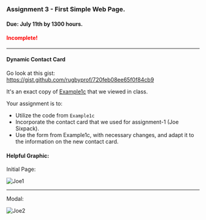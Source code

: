 ### Assignment 3 - First Simple Web Page.
#### Due: July 11th by 1300 hours.
#### <span style="color:red">Incomplete!</span>
-----

#### Dynamic Contact Card

Go look at this gist: https://gist.github.com/rugbyprof/720feb08ee65f0f84cb9

It's an exact copy of [Example1c](http://107.170.231.151/Example1c/) that we viewed in class. 

Your assignment is to:
- Utilize the code from `Example1c`
- Incorporate the contact card that we used for assignment-1 (Joe Sixpack).
- Use the form from Example1c, with necessary changes, and adapt it to the information on the new contact card.

#### Helpful Graphic:

Initial Page:

![Joe1](http://f.cl.ly/items/093a3Z3j1r320V0u3o1t/shot1.png)

-----

Modal:

![Joe2](http://f.cl.ly/items/1g1Z250f0W3v0P2x1736/shot2.png)


